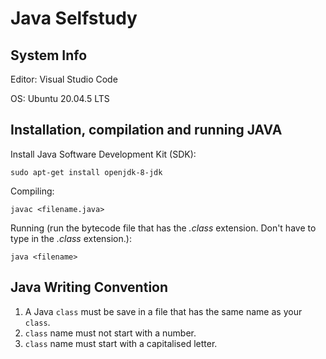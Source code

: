 # Java Selfstudy
## System Info
Editor: Visual Studio Code

OS: Ubuntu 20.04.5 LTS

## Installation, compilation and running JAVA
Install Java Software Development Kit (SDK):
```terminal
sudo apt-get install openjdk-8-jdk
```

Compiling:
```terminal
javac <filename.java>
```

Running (run the bytecode file that has the _.class_ extension. Don't have to type in the _.class_ extension.):
```terminal
java <filename>
```

## Java Writing Convention
1. A Java `class` must be save in a file that has the same name as your `class`. 
2. `class` name must not start with a number. 
3. `class` name must start with a capitalised letter.